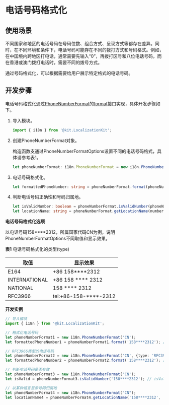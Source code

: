# 电话号码格式化

## 使用场景

不同国家和地区的电话号码在号码位数、组合方式、呈现方式等都存在差异。同时，在不同环境和条件下，电话号码可能存在不同的拨打方式和号码格式。例如，在中国境内跨地区打电话，通常需要先输入“0”，再拨打区号和八位电话号码，而在香港或澳门拨打电话时，需要不同的拨号方式。

通过号码格式化，可以根据需要给用户展示特定格式的电话号码。

## 开发步骤

电话号码格式化通过[PhoneNumberFormat](../reference/apis-localization-kit/js-apis-i18n.md#phonenumberformat8)的[format](../reference/apis-localization-kit/js-apis-i18n.md#format8)接口实现，具体开发步骤如下。

1. 导入模块。
   ```ts
   import { i18n } from '@kit.LocalizationKit';
   ```

2. 创建PhoneNumberFormat对象。

   构造函数支通过PhoneNumberFormatOptions设置不同的电话号码格式，具体请参考表1。

   ```ts
   let phoneNumberFormat: i18n.PhoneNumberFormat = new i18n.PhoneNumberFormat(country: string, options?: PhoneNumberFormatOptions);
   ```

3. 电话号码格式化。
   ```ts
   let formattedPhoneNumber: string = phoneNumberFormat.format(phoneNumber: string);
   ```

4. 判断电话号码正确性和号码归属地。
   ```ts
   let isValidNumber: boolean = phoneNumberFormat.isValidNumber(phoneNumber: string); // 判断电话号码正确性
   let locationName: string = phoneNumberFormat.getLocationName(number: string, locale: string); // 获取号码归属地
   ```

**电话号码格式化选项**

以电话号码158\*\*\*\*2312，所属国家代码CN为例，说明PhoneNumberFormatOptions不同取值和显示效果。

**表1** 电话号码格式化的类型(type)

| 取值 | 显示效果 | 
| -------- | -------- |
| E164 | +86 158\*\*\*\*2312 | 
| INTERNATIONAL | +86 158 \*\*\*\* 2312 | 
| NATIONAL | 158 \*\*\*\* 2312 | 
| RFC3966 | tel:+86-158-\*\*\*\*-2312 | 


**开发实例**

```ts
// 导入模块
import { i18n } from '@kit.LocalizationKit';

// 格式化电话号码
let phoneNumberFormat1 = new i18n.PhoneNumberFormat('CN');
let formattedPhoneNumber1 = phoneNumberFormat1.format('158****2312'); // formattedPhoneNumber1: 158 **** 2312

// RFC3966类型的电话号码
let phoneNumberFormat2 = new i18n.PhoneNumberFormat('CN', {type: 'RFC3966'});
let formattedPhoneNumber2 = phoneNumberFormat2.format('158****2312'); // formattedPhoneNumber2: tel:+86-158-****-2312

// 判断电话号码是否有效
let phoneNumberFormat3 = new i18n.PhoneNumberFormat('CN');
let isValid = phoneNumberFormat3.isValidNumber('158****2312'); // isValid: true

// 以某种语言显示号码归属地
let phoneNumberFormat4 = new i18n.PhoneNumberFormat("CN");
let locationName4 = phoneNumberFormat4.getLocationName('158****2312', 'en-GB') // locationName4: XiAn, Shanxi
```
